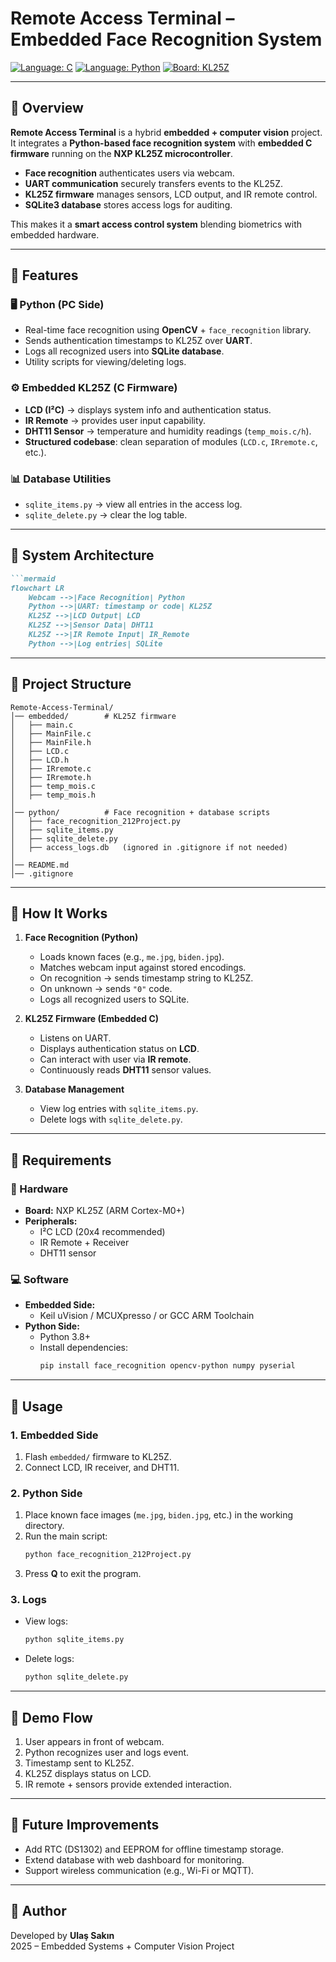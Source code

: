 # Remote Access Terminal – Embedded Face Recognition System

[![Language: C](https://img.shields.io/badge/language-C-blue.svg)]()
[![Language: Python](https://img.shields.io/badge/language-Python-yellow.svg)]()
[![Board: KL25Z](https://img.shields.io/badge/board-NXP%20KL25Z-green.svg)]()

---

## 🔹 Overview
**Remote Access Terminal** is a hybrid **embedded + computer vision** project.  
It integrates a **Python-based face recognition system** with **embedded C firmware** running on the **NXP KL25Z microcontroller**.  

- **Face recognition** authenticates users via webcam.  
- **UART communication** securely transfers events to the KL25Z.  
- **KL25Z firmware** manages sensors, LCD output, and IR remote control.  
- **SQLite3 database** stores access logs for auditing.  

This makes it a **smart access control system** blending biometrics with embedded hardware.

---

## 🔹 Features

### 🖥️ Python (PC Side)
- Real-time face recognition using **OpenCV** + `face_recognition` library.
- Sends authentication timestamps to KL25Z over **UART**.
- Logs all recognized users into **SQLite database**.
- Utility scripts for viewing/deleting logs.

### ⚙️ Embedded KL25Z (C Firmware)
- **LCD (I²C)** → displays system info and authentication status.
- **IR Remote** → provides user input capability.
- **DHT11 Sensor** → temperature and humidity readings (`temp_mois.c/h`).
- **Structured codebase**: clean separation of modules (`LCD.c`, `IRremote.c`, etc.).

### 📊 Database Utilities
- `sqlite_items.py` → view all entries in the access log.  
- `sqlite_delete.py` → clear the log table.  

---

## 🔹 System Architecture

```markdown
```mermaid
flowchart LR
    Webcam -->|Face Recognition| Python
    Python -->|UART: timestamp or code| KL25Z
    KL25Z -->|LCD Output| LCD
    KL25Z -->|Sensor Data| DHT11
    KL25Z -->|IR Remote Input| IR_Remote
    Python -->|Log entries| SQLite
```
---

## 🔹 Project Structure

```
Remote-Access-Terminal/
│── embedded/        # KL25Z firmware
│   ├── main.c
│   ├── MainFile.c
│   ├── MainFile.h
│   ├── LCD.c
│   ├── LCD.h
│   ├── IRremote.c
│   ├── IRremote.h
│   ├── temp_mois.c
│   ├── temp_mois.h
│
│── python/          # Face recognition + database scripts
│   ├── face_recognition_212Project.py
│   ├── sqlite_items.py
│   ├── sqlite_delete.py
│   ├── access_logs.db   (ignored in .gitignore if not needed)
│
│── README.md
│── .gitignore
```

---

## 🔹 How It Works

1. **Face Recognition (Python)**  
   - Loads known faces (e.g., `me.jpg`, `biden.jpg`).  
   - Matches webcam input against stored encodings.  
   - On recognition → sends timestamp string to KL25Z.  
   - On unknown → sends `"0"` code.  
   - Logs all recognized users to SQLite.  

2. **KL25Z Firmware (Embedded C)**  
   - Listens on UART.  
   - Displays authentication status on **LCD**.  
   - Can interact with user via **IR remote**.  
   - Continuously reads **DHT11** sensor values.  

3. **Database Management**  
   - View log entries with `sqlite_items.py`.  
   - Delete logs with `sqlite_delete.py`.  

---

## 🔹 Requirements

### 🔧 Hardware
- **Board:** NXP KL25Z (ARM Cortex-M0+)
- **Peripherals:**
  - I²C LCD (20x4 recommended)
  - IR Remote + Receiver
  - DHT11 sensor

### 💻 Software
- **Embedded Side:**  
  - Keil uVision / MCUXpresso / or GCC ARM Toolchain  
- **Python Side:**  
  - Python 3.8+  
  - Install dependencies:  
    ```bash
    pip install face_recognition opencv-python numpy pyserial
    ```

---

## 🔹 Usage

### 1. Embedded Side
1. Flash `embedded/` firmware to KL25Z.  
2. Connect LCD, IR receiver, and DHT11.  

### 2. Python Side
1. Place known face images (`me.jpg`, `biden.jpg`, etc.) in the working directory.  
2. Run the main script:  
   ```bash
   python face_recognition_212Project.py
   ```
3. Press **Q** to exit the program.  

### 3. Logs
- View logs:  
  ```bash
  python sqlite_items.py
  ```  
- Delete logs:  
  ```bash
  python sqlite_delete.py
  ```  

---

## 🔹 Demo Flow
1. User appears in front of webcam.  
2. Python recognizes user and logs event.  
3. Timestamp sent to KL25Z.  
4. KL25Z displays status on LCD.  
5. IR remote + sensors provide extended interaction.  

---

## 🔹 Future Improvements
- Add RTC (DS1302) and EEPROM for offline timestamp storage.  
- Extend database with web dashboard for monitoring.  
- Support wireless communication (e.g., Wi-Fi or MQTT).  

---

## 🔹 Author
Developed by **Ulaş Sakın**  
2025 – Embedded Systems + Computer Vision Project
